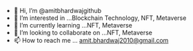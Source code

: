 - 👋 Hi, I’m @amitbhardwajgithub
- 👀 I’m interested in ...Blockchain Technology, NFT, Metaverse
- 🌱 I’m currently learning ...NFT, Metaverse
- 💞️ I’m looking to collaborate on ...NFT, Metaverse
- 📫 How to reach me ... amit.bhardwaj2010@gmail.com

<!---
amitbhardwajgithub/amitbhardwajgithub is a ✨ special ✨ repository because its `README.md` (this file) appears on your GitHub profile.
You can click the Preview link to take a look at your changes.
--->

